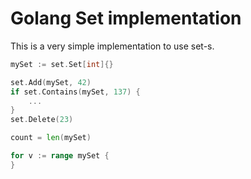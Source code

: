# Golang Set implementation

This is a very simple implementation to use set-s.

```go
mySet := set.Set[int]{}

set.Add(mySet, 42)
if set.Contains(mySet, 137) {
    ...
}
set.Delete(23)

count = len(mySet)

for v := range mySet {
}
```
